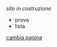 *sito in costruzione*

- prova
- lista

[cambia pagina](https://alessiogandelli.github.io/pagina.md)